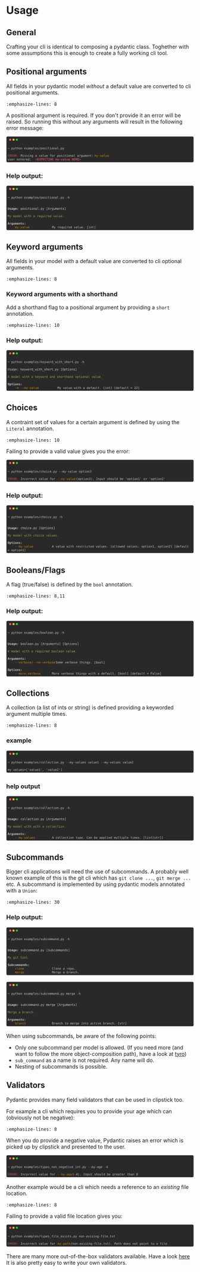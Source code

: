 # Usage

## General

Crafting your cli is identical to composing a pydantic class. Toghether with some assumptions this is enough to create a fully working cli tool.

## Positional arguments

All fields in your pydantic model *without* a default value are converted to cli positional arguments.

```{literalinclude} ../examples/positional.py
:emphasize-lines: 8
```

A positional argument is required. If you don't provide it an error will be raised. So running this without any arguments will result in the following error message:

![missing argument](_images/positional-error.svg)

### Help output:

![positional help](_images/positional-help.svg)



## Keyword arguments

All fields in your model *with* a default value are converted to cli optional arguments.

```{literalinclude} ../examples/keyword.py
:emphasize-lines: 8
```


### Keyword arguments with a shorthand

Add a shorthand flag to a positional argument by providing a `short` annotation.

```{literalinclude} ../examples/keyword_with_short.py
:emphasize-lines: 10
```
### Help output:

![positional with short](_images/keyword_with_short-help.svg)

## Choices

A contraint set of values for a certain argument is defined by using the `Literal` annotation.

```{literalinclude} ../examples/choice.py
:emphasize-lines: 10
```

Failing to provide a valid value gives you the error:

![wrong choice](_images/choice-wrong-choice.svg)

### Help output:

![choice argument](_images/choice-help.svg)


## Booleans/Flags

A flag (true/false) is defined by the `bool` annotation.

```{literalinclude} ../examples/boolean.py
:emphasize-lines: 8,11

```

### Help output:

![boolean help](_images/boolean-help.svg)

## Collections

A collection (a list of ints or string) is defined providing a keyworded argument multiple times.

```{literalinclude} ../examples/collection.py
:emphasize-lines: 8
```

### example

![collection usage](_images/collection-usage.svg)

### help output
![collection help](_images/collection-help.svg)

## Subcommands

Bigger cli applications will need the use of subcommands.
A probably well known example of this is the git cli which has `git clone ...`, `git merge ...` etc.
A subcommand is implemented by using pydantic models annotated with a `Union`:

```{literalinclude} ../examples/subcommand.py
:emphasize-lines: 30
```

### Help output:

![subcommand help](_images/subcommand-help.svg)

![subcommand sub help](_images/subcommand-merge-help.svg)

When using subcommands, be aware of the following points:

- Only one subcommand per model is allowed. (If you need more (and want to follow the more object-composition path), have a look at [tyro](https://brentyi.github.io/tyro/))
- `sub_command` as a name is not required. Any name will do.
- Nesting of subcommands is possible.

## Validators

Pydantic provides many field validators that can be used in clipstick too.

For example a cli which requires you to provide your age which can (obviously not be negative):

```{literalinclude} ../examples/types_non_negative_int.py
:emphasize-lines: 8
```

When you do provide a negative value, Pydantic raises an error which is picked up by clipstick and presented to the user.

![invalid negative](_images/types_non_negative_int-invalid.svg)

Another example would be a cli which needs a reference to an *existing* file location.

```{literalinclude} ../examples/types_file_exists.py
:emphasize-lines: 8
```

Failing to provide a valid file location gives you:

![invalid file](_images/types_file_exists-invalid.svg)

There are many more out-of-the-box validators available. Have a look [here](https://docs.pydantic.dev/latest/api/types/)
It is also pretty easy to write your own validators.
